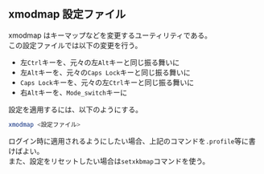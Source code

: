 ## xmodmap 設定ファイル
xmodmap はキーマップなどを変更するユーティリティである。  
この設定ファイルでは以下の変更を行う。

- 左`Ctrl`キーを、元々の左`Alt`キーと同じ振る舞いに
- 左`Alt`キーを、元々の`Caps Lock`キーと同じ振る舞いに
- `Caps Lock`キーを、元々の左`Ctrl`キーと同じ振る舞いに
- 右`Alt`キーを、`Mode_switch`キーに

設定を適用するには、以下のようにする。  
```sh
xmodmap <設定ファイル>
```
ログイン時に適用されるようにしたい場合、上記のコマンドを`.profile`等に書けばよい。  
また、設定をリセットしたい場合は`setxkbmap`コマンドを使う。  
